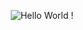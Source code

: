 <!--
**wlemuel/wlemuel** is a ✨ _special_ ✨ repository because its `README.md` (this file) appears on your GitHub profile.

Here are some ideas to get you started:

- 🔭 I’m currently working on ...
- 🌱 I’m currently learning ...
- 👯 I’m looking to collaborate on ...
- 🤔 I’m looking for help with ...
- 💬 Ask me about ...
- 📫 How to reach me: ...
- 😄 Pronouns: ...
- ⚡ Fun fact: ...
-->
<!--
<h2 align="center">👋 Hello! I'm Steve Lemuel.</h2>
-->

<p align="center">
  <img alt="Hello World !" src="https://user-images.githubusercontent.com/1510976/101631830-f7e1b300-3a5f-11eb-8dcf-fda757f211c4.png" />
</p>
